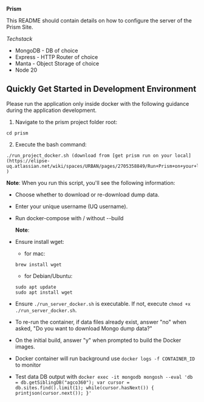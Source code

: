 **Prism**

This README should contain details on how to configure the server of the Prism Site.

_Techstack_

- MongoDB - DB of choice
- Express - HTTP Router of choice
- Manta - Object Storage of choice
- Node 20

## Quickly Get Started in Development Environment

Please run the application only inside docker with the following guidance during the application development.

1. Navigate to the prism project folder root:

```
cd prism
```

2. Execute the bash command:

```
./run_project_docker.sh (download from [get prism run on your local](https://elipse-uq.atlassian.net/wiki/spaces/URBAN/pages/2705358849/Run+Prism+on+your+local) )
```

**Note**: When you run this script, you'll see the following information:

- Choose whether to download or re-download dump data.
- Enter your unique username (UQ username).
- Run docker-compose with / without --build

  **Note**:

- Ensure install wget:
  - for mac:
  ```
  brew install wget
  ```
  - for Debian/Ubuntu:
  ```
  sudo apt update
  sudo apt install wget
  ```
- Ensure `./run_server_docker.sh` is executable. If not, execute `chmod +x ./run_server_docker.sh`.
- To re-run the container, if data files already exist, answer "no" when asked, "Do you want to download Mongo dump data?"
- On the initial build, answer "y" when prompted to build the Docker images.
- Docker container will run background use `docker logs -f CONTAINER_ID` to monitor
- Test data DB output with `docker exec -it mongodb mongosh --eval 'db = db.getSiblingDB("agco360"); var cursor = db.sites.find().limit(1); while(cursor.hasNext()) { printjson(cursor.next()); }'`
